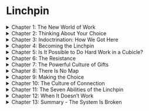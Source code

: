 <style>
o { color: Orange }
</style>
# Linchpin

<details>
<summary>Chapter 1: The New World of Work</summary>

- <o>Main Ideas</o>
  - The factory model of labor has collapsed; the future belongs to those who create and connect.
  - Bureaucratic roles no longer offer security or significance.
  - Leadership, emotional labor, and innovation are now indispensable qualities.
- <o>Summary</o>
  - This chapter critiques the outdated systems of work that value compliance over creativity. The shift in the economy demands individuals who can navigate uncertainty and provide value beyond mere efficiency. Organizations must now embrace human-centric values and empower linchpins who bring originality and innovation.
- <o>Key Quotes</o>
  - "In a world that relentlessly races to the bottom, you lose if you also race to the bottom."
  - "Factories created productivity, and productivity produced profits. It was fun while it lasted—for the factory owners."
- <o>Actionable Insights</o>
  - Audit your workplace to identify opportunities for innovation and creativity.
  - Avoid being a cog in the machine; focus on developing human-centered skills.
  - Advocate for a culture of autonomy and emotional labor in your organization.
</details>

<details>
<summary>Chapter 2: Thinking About Your Choice</summary>

- <o>Main Ideas</o>
  - The decision to become a linchpin is not passive; it requires deliberate choice and action.
  - Choosing to stand out can be challenging but is ultimately rewarding.
  - Risk and fear are inevitable parts of doing meaningful work.
- <o>Summary</o>
  - This chapter highlights the importance of intentionality in becoming indispensable. It emphasizes that making the choice to lead, innovate, and contribute uniquely often involves overcoming significant fears and doubts. Success as a linchpin requires courage and a willingness to embrace uncertainty.
- <o>Key Quotes</o>
  - "The only thing worse than being talked about is not being talked about."
  - "Courage is the foundation for all meaningful work."
- <o>Actionable Insights</o>
  - Reflect on your fears and what holds you back from making bold decisions.
  - Develop a plan to embrace risks that align with your personal and professional goals.
  - Take small steps each day toward the choice to contribute uniquely and authentically.

</details>

<details>
<summary>Chapter 3: Indoctrination: How We Got Here</summary>

- <o>Main Ideas</o>
  - Society trains individuals to fit into systems, discouraging creativity and independence.
  - Schools and workplaces are designed to create compliant workers, not leaders or innovators.
  - The system is deeply ingrained, but individuals have the power to break free.
- <o>Summary</o>
  - This chapter examines the historical and societal forces that have conditioned individuals to follow rules and avoid standing out. Seth Godin argues that traditional education and employment models prioritize obedience over creativity, leaving people ill-equipped for the demands of the modern world. However, the chapter encourages readers to recognize this conditioning and challenge it by choosing to break free and create meaningful work.
- <o>Key Quotes</o>
  - "Our culture has spent a century marketing to you, brainwashing you into believing that you are not capable of making a difference."
  - "You’ve been sold on compliance, but the real opportunity is in artistry."
- <o>Actionable Insights</o>
  - Identify areas where societal expectations have limited your creativity or ambition.
  - Challenge the norms and routines in your personal and professional life that prioritize compliance over innovation.
  - Take steps to build confidence in your ability to contribute uniquely and meaningfully.

</details>

<details>
<summary>Chapter 4: Becoming the Linchpin</summary>

- <o>Main Ideas</o>
  - A linchpin is someone who brings unique, indispensable value to their organization.
  - Emotional labor and creativity are key traits of a linchpin.
  - Becoming indispensable requires consistent effort and commitment to excellence.
- <o>Summary</o>
  - This chapter delves into what it means to become a linchpin and the qualities that define these individuals. Linchpins are the glue that holds organizations together, not through compliance, but through innovation and emotional labor. Godin emphasizes that anyone can become a linchpin by embracing their unique talents and striving to make an impact every day.
- <o>Key Quotes</o>
  - "Linchpins are the essential building blocks of great organizations."
  - "Emotional labor is the work of making a connection when it’s not easy."
- <o>Actionable Insights</o>
  - Identify your unique strengths and how they can add value to your work.
  - Focus on building meaningful relationships through emotional labor.
  - Commit to continuous self-improvement to ensure you remain indispensable.

</details>

<details>
<summary>Chapter 5: Is It Possible to Do Hard Work in a Cubicle?</summary>

- <o>Main Ideas</o>
  - Hard work doesn’t just mean physical or repetitive tasks; it involves creativity and emotional labor.
  - The structure of a traditional office environment can stifle creativity.
  - Overcoming this requires a shift in mindset and approach to work.
- <o>Summary</o>
  - This chapter challenges the notion that meaningful work cannot happen in traditional office settings. While acknowledging the constraints of the cubicle, Godin emphasizes that individuals can still find ways to contribute creatively and make a significant impact. The key lies in adopting a mindset that prioritizes emotional labor and innovation over mere compliance.
- <o>Key Quotes</o>
  - "Your work is your art; the setting doesn’t define it, you do."
  - "Hard work is about risk, creativity, and pushing the envelope."
- <o>Actionable Insights</o>
  - Redefine what hard work means to you, focusing on creativity and contribution.
  - Find ways to innovate and add value even within a structured office environment.
  - Seek opportunities to collaborate and connect with others to enhance your impact.

</details>

<details>
<summary>Chapter 6: The Resistance</summary>

- <o>Main Ideas</o>
  - Resistance is the internal force that creates fear, self-doubt, and hesitation.
  - Everyone experiences resistance, but successful people learn to overcome it.
  - Facing resistance is a necessary part of doing meaningful work.
- <o>Summary</o>
  - Godin explains the concept of resistance and how it manifests in self-doubt, procrastination, and fear of failure. He emphasizes that resistance is natural but should not be an excuse for inaction. Instead, it should be seen as a signal that you’re on the path to meaningful work.
- <o>Key Quotes</o>
  - "Resistance will fight you every step of the way, but that’s how you know it’s worth it."
  - "The hard part is showing up; the resistance wants you to stay home."
- <o>Actionable Insights</o>
  - Recognize when resistance is holding you back and confront it head-on.
  - Develop strategies to push through self-doubt, such as setting small, achievable goals.
  - Use resistance as a compass to identify opportunities for growth and impact.

</details>

<details>
<summary>Chapter 7: The Powerful Culture of Gifts</summary>

- <o>Main Ideas</o>
  - Giving without expecting immediate rewards fosters trust and connection.
  - True generosity builds a culture of reciprocity and long-term relationships.
  - Successful linchpins understand the value of emotional and creative gifts.
- <o>Summary</o>
  - This chapter explores the importance of a gift-giving mindset in building professional and personal relationships. Godin emphasizes that giving freely—whether ideas, support, or effort—creates a culture of trust and connection. Linchpins thrive by being generous with their emotional and intellectual contributions, which sets them apart in any organization.
- <o>Key Quotes</o>
  - "The act of giving without strings is the essence of what makes you indispensable."
  - "A gift is the transfer of emotional labor, a connection that can’t be bought or sold."
- <o>Actionable Insights</o>
  - Practice generosity by offering help, ideas, or support without expecting anything in return.
  - Look for opportunities to contribute beyond your formal responsibilities.
  - Cultivate relationships based on trust and mutual appreciation rather than transactional exchanges.

</details>

<details>
<summary>Chapter 8: There Is No Map</summary>

- <o>Main Ideas</o>
  - Success as a linchpin involves navigating uncharted territory without a clear roadmap.
  - The fear of the unknown often deters people from taking bold steps.
  - Creating your own path requires courage and a willingness to experiment.
- <o>Summary</o>
  - Godin challenges the reader to embrace the uncertainty that comes with doing meaningful work. The absence of a clear path is not a limitation but an opportunity to innovate and lead. By stepping into the unknown, linchpins demonstrate their value and inspire others to follow their lead.
- <o>Key Quotes</o>
  - "If there was a map, there’d be no need for linchpins."
  - "The most exciting work comes from those who are willing to create their own maps."
- <o>Actionable Insights</o>
  - Embrace uncertainty and view it as a chance to innovate.
  - Take calculated risks to forge new paths in your career or personal life.
  - Resist the urge to follow predefined rules and instead create your own framework for success.

</details>

<details>
<summary>Chapter 9: Making the Choice</summary>

- <o>Main Ideas</o>
  - Choosing to be a linchpin is a conscious decision that requires commitment.
  - The path of least resistance often leads to mediocrity.
  - True success comes from stepping up and embracing responsibility.
- <o>Summary</o>
  - This chapter emphasizes that becoming a linchpin is not accidental but the result of a deliberate choice. Godin encourages readers to reject complacency and actively pursue opportunities to lead, create, and contribute. It is a reminder that the journey to becoming indispensable starts with a single, intentional decision.
- <o>Key Quotes</o>
  - "You can either fit in or stand out. The choice is yours."
  - "The opportunity to lead is always within reach, but only if you choose to take it."
- <o>Actionable Insights</o>
  - Reflect on the choices you make daily and how they align with your long-term goals.
  - Commit to stepping out of your comfort zone and taking on more responsibility.
  - Develop a mindset that prioritizes growth and contribution over safety and familiarity.

</details>

<details>
<summary>Chapter 10: The Culture of Connection</summary>

- <o>Main Ideas</o>
  - Building strong connections is essential for becoming a linchpin.
  - Emotional labor is the foundation of meaningful relationships.
  - Linchpins are catalysts for trust and collaboration within their organizations.
- <o>Summary</o>
  - Godin highlights the importance of connection in creating value as a linchpin. By investing in relationships and practicing emotional labor, individuals can foster a culture of trust and collaboration. This chapter underscores that relationships, not just skills, are key to long-term success.
- <o>Key Quotes</o>
  - "Connection is the glue that holds great organizations together."
  - "Emotional labor is the work of creating connection, even when it’s hard."
- <o>Actionable Insights</o>
  - Prioritize building authentic relationships in your workplace and community.
  - Invest time in understanding and empathizing with others’ needs and perspectives.
  - Use your influence to create a collaborative and supportive environment.

</details>

<details>
<summary>Chapter 11: The Seven Abilities of the Linchpin</summary>

- <o>Main Ideas</o>
  - Linchpins possess a unique set of skills that make them indispensable.
  - These abilities include creativity, leadership, decision-making, and emotional intelligence.
  - Mastering these skills requires dedication and continuous self-improvement.
- <o>Summary</o>
  - This chapter outlines the key abilities that define a linchpin; these include providing a unique interface between members of the organization, delivering unique creativity, managing a situation or organization of great complexity, leading customers, inspiring staff, providing deep domain knowledge, and possessing a unique talent. Godin explains that these skills are not innate but can be developed through practice and persistence. By cultivating these abilities, individuals position themselves as irreplaceable assets to their organizations.
- <o>Key Quotes</o>
  - "A linchpin brings their whole self to work, leveraging their unique skills to create value."
  - "Mastery is not about perfection; it’s about persistence and growth."
- <o>Actionable Insights</o>
  - Identify which of the seven abilities you excel in and which need improvement.
  - Set specific goals to develop the skills that will enhance your value as a linchpin.
  - Continuously seek feedback and learning opportunities to refine your abilities.

</details>

<details>
<summary>Chapter 12: When It Doesn’t Work</summary>

- <o>Main Ideas</o>
  - Failure is an inevitable part of taking risks and pursuing meaningful work.
  - The fear of failure often prevents people from trying.
  - Learning from setbacks is essential for growth and success.
- <o>Summary</o>
  - Godin addresses the challenges and failures that come with striving to become a linchpin. He reassures readers that setbacks are not signs of inadequacy but opportunities for growth. This chapter encourages resilience and emphasizes the importance of learning from mistakes to improve and adapt.
- <o>Key Quotes</o>
  - "Failure is not the opposite of success; it’s a stepping stone."
  - "The only real failure is not trying at all."
- <o>Actionable Insights</o>
  - Reframe failure as a learning opportunity rather than a personal flaw.
  - Develop strategies to bounce back from setbacks and maintain momentum.
  - Use failures to identify areas for improvement and refine your approach.

</details>

<details>
<summary>Chapter 13: Summary - The System Is Broken</summary>

- <o>Main Ideas</o>
  - The traditional system of work is outdated and no longer serves individuals or organizations.
  - Success in the modern world requires innovation, creativity, and emotional labor.
  - Linchpins are the key to transforming broken systems into thriving ecosystems.
- <o>Summary</o>
  - This chapter concludes the book by summarizing the key arguments: the old ways of working are obsolete, and the future belongs to those who dare to stand out. Godin reiterates that linchpins are the driving force behind meaningful change, emphasizing that anyone can choose to become indispensable. The responsibility to lead, create, and connect lies with each individual.
- <o>Key Quotes</o>
  - "The system is broken, but you have the power to change it."
  - "Be the linchpin that holds everything together and inspires others to do the same."
- <o>Actionable Insights</o>
  - Take ownership of your role in transforming outdated systems in your workplace.
  - Continuously seek opportunities to innovate and add value.
  - Inspire others to embrace creativity and connection by leading by example.
</details>
